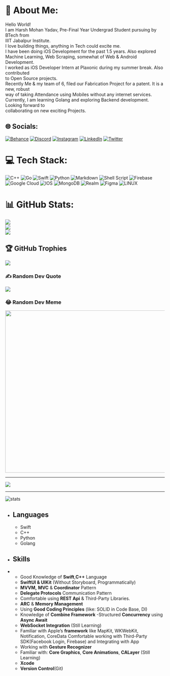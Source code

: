 # 💫 About Me:
Hello World!<br>I am Harsh Mohan Yadav, Pre-Final Year Undergrad Student pursuing by BTech from<br>IIIT Jabalpur Institute. <br>I love building things, anything in Tech could excite me. <br>I have been doing iOS Development for the past 1.5 years. Also explored <br>Machine Learning, Web Scraping, somewhat of Web & Android Development.<br>I worked as iOS Developer Intern at Plaxonic during my summer break. Also contributed<br>to Open Source projects.<br>Recently Me & my team of 6, filed our Fabrication Project for a patent. It is a new, robust<br>way of taking Attendance using Mobiles without any internet services.<br>Currently, I am learning Golang and exploring Backend development. Looking forward to <br>collaborating on new exciting Projects.


## 🌐 Socials:
[![Behance](https://img.shields.io/badge/Behance-1769ff?logo=behance&logoColor=white)](https://behance.net/insanelyharsh) [![Discord](https://img.shields.io/badge/Discord-%237289DA.svg?logo=discord&logoColor=white)](https://discord.gg/InsanelyHarsh#9215) [![Instagram](https://img.shields.io/badge/Instagram-%23E4405F.svg?logo=Instagram&logoColor=white)](https://instagram.com/amiharsh_) [![LinkedIn](https://img.shields.io/badge/LinkedIn-%230077B5.svg?logo=linkedin&logoColor=white)](https://linkedin.com/in/insanelyharsh) [![Twitter](https://img.shields.io/badge/Twitter-%231DA1F2.svg?logo=Twitter&logoColor=white)](https://twitter.com/amiharsh_) 

# 💻 Tech Stack:
![C++](https://img.shields.io/badge/c++-%2300599C.svg?style=for-the-badge&logo=c%2B%2B&logoColor=white) ![Go](https://img.shields.io/badge/go-%2300ADD8.svg?style=for-the-badge&logo=go&logoColor=white) ![Swift](https://img.shields.io/badge/swift-F54A2A?style=for-the-badge&logo=swift&logoColor=white) ![Python](https://img.shields.io/badge/python-3670A0?style=for-the-badge&logo=python&logoColor=ffdd54) ![Markdown](https://img.shields.io/badge/markdown-%23000000.svg?style=for-the-badge&logo=markdown&logoColor=white) ![Shell Script](https://img.shields.io/badge/shell_script-%23121011.svg?style=for-the-badge&logo=gnu-bash&logoColor=white) ![Firebase](https://img.shields.io/badge/firebase-%23039BE5.svg?style=for-the-badge&logo=firebase) ![Google Cloud](https://img.shields.io/badge/Google%20Cloud-%234285F4.svg?style=for-the-badge&logo=google-cloud&logoColor=white) ![IOS](https://img.shields.io/badge/IOS-%2320232a.svg?style=for-the-badge&logo=apple&logoColor=white) ![MongoDB](https://img.shields.io/badge/MongoDB-%234ea94b.svg?style=for-the-badge&logo=mongodb&logoColor=white) ![Realm](https://img.shields.io/badge/Realm-39477F?style=for-the-badge&logo=realm&logoColor=white) 	![Figma](https://img.shields.io/badge/figma-%23F24E1E.svg?style=for-the-badge&logo=figma&logoColor=white) ![LINUX](https://img.shields.io/badge/Linux-FCC624?style=for-the-badge&logo=linux&logoColor=black)
# 📊 GitHub Stats:
![](https://github-readme-stats.vercel.app/api?username=insanelyharsh&theme=dark&hide_border=false&include_all_commits=false&count_private=false)<br/>
![](https://github-readme-streak-stats.herokuapp.com/?user=insanelyharsh&theme=dark&hide_border=false)<br/>
![](https://github-readme-stats.vercel.app/api/top-langs/?username=insanelyharsh&theme=dark&hide_border=false&include_all_commits=false&count_private=false&layout=compact)

## 🏆 GitHub Trophies
![](https://github-profile-trophy.vercel.app/?username=insanelyharsh&theme=radical&no-frame=false&no-bg=true&margin-w=4)

### ✍️ Random Dev Quote
![](https://quotes-github-readme.vercel.app/api?type=horizontal&theme=radical)

### 😂 Random Dev Meme
<img src="https://rm.up.railway.app/" width="512px"/>

---
[![](https://visitcount.itsvg.in/api?id=insanelyharsh&icon=0&color=0)](https://visitcount.itsvg.in)

<!-- Proudly created with GPRM ( https://gprm.itsvg.in ) -->
----

![stats](https://github-readme-stats.vercel.app/api?username=insanelyharsh&&show_icons=true&title_color=ffffff&icon_color=90ee90&text_color=daf7dc&bg_color=151515
)
- ## Languages

  - Swift
  - C++
  - Python
  - Golang
- ## Skills
- 
  - Good Knowledge of **Swift**,**C++** Language
  - **SwiftUI & UIKit** (Without Storyboard, Programmatically)
  - **MVVM,** **MVC** & **Coordinator** Pattern
  - **Delegate Protocols** Communication Pattern
  - Comfortable using **REST Api** & Third-Party Libraries.
  - **ARC** & **Memory Management**
  - Using **Good Coding Principles** (like: SOLID in Code Base, DI)
  - Knowledge of **Combine Framework**
  -Structured **Concurrency** using **Async Await**
  - **WebSocket Integration** (Still Learning)
  - Familiar with Apple’s **framework** like MapKit, WKWebKit, Notification, CoreData Comfortable working with Third-Party SDK(Facebook Login, Firebase) and         Integrating with App
  - Working with **Gesture Recognizer**
  - Familiar with: **Core Graphics**, **Core Animations**, **CALayer** (Still Learning)
  - **Xcode**
  - **Version Control**(Git)

 <!---
InsanelyHarsh/InsanelyHarsh is a ✨ special ✨ repository because its `README.md` (this file) appears on your GitHub profile.
You can click the Preview link to take a look at your changes.
--->
